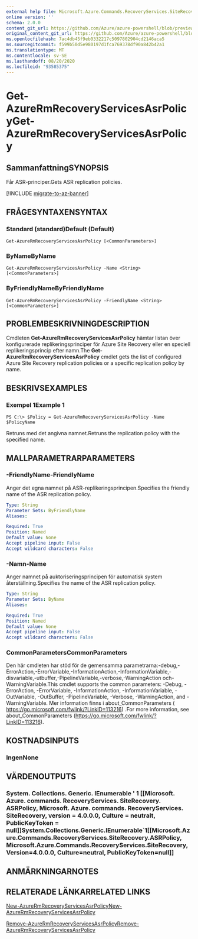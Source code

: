 ```yaml
---
external help file: Microsoft.Azure.Commands.RecoveryServices.SiteRecovery.dll-Help.xml
online version: ''
schema: 2.0.0
content_git_url: https://github.com/Azure/azure-powershell/blob/preview/src/ResourceManager/RecoveryServices.SiteRecovery/Commands.RecoveryServices.SiteRecovery/help/Get-AzureRmRecoveryServicesAsrPolicy.md
original_content_git_url: https://github.com/Azure/azure-powershell/blob/preview/src/ResourceManager/RecoveryServices.SiteRecovery/Commands.RecoveryServices.SiteRecovery/help/Get-AzureRmRecoveryServicesAsrPolicy.md
ms.openlocfilehash: 7ac4db45f9eb0332217c5097802904cd2146aca5
ms.sourcegitcommit: f599b50d5e980197d1fca769378df90a842b42a1
ms.translationtype: MT
ms.contentlocale: sv-SE
ms.lasthandoff: 08/20/2020
ms.locfileid: "93585375"
---
```

# <span data-ttu-id="82ef4-101">Get-AzureRmRecoveryServicesAsrPolicy</span><span class="sxs-lookup"><span data-stu-id="82ef4-101">Get-AzureRmRecoveryServicesAsrPolicy</span></span>

## <span data-ttu-id="82ef4-102">Sammanfattning</span><span class="sxs-lookup"><span data-stu-id="82ef4-102">SYNOPSIS</span></span>
<span data-ttu-id="82ef4-103">Får ASR-principer.</span><span class="sxs-lookup"><span data-stu-id="82ef4-103">Gets ASR replication policies.</span></span>

[!INCLUDE [migrate-to-az-banner](../../includes/migrate-to-az-banner.md)]

## <span data-ttu-id="82ef4-104">FRÅGESYNTAXEN</span><span class="sxs-lookup"><span data-stu-id="82ef4-104">SYNTAX</span></span>

### <span data-ttu-id="82ef4-105">Standard (standard)</span><span class="sxs-lookup"><span data-stu-id="82ef4-105">Default (Default)</span></span>
```
Get-AzureRmRecoveryServicesAsrPolicy [<CommonParameters>]
```

### <span data-ttu-id="82ef4-106">ByName</span><span class="sxs-lookup"><span data-stu-id="82ef4-106">ByName</span></span>
```
Get-AzureRmRecoveryServicesAsrPolicy -Name <String> [<CommonParameters>]
```

### <span data-ttu-id="82ef4-107">ByFriendlyName</span><span class="sxs-lookup"><span data-stu-id="82ef4-107">ByFriendlyName</span></span>
```
Get-AzureRmRecoveryServicesAsrPolicy -FriendlyName <String> [<CommonParameters>]
```

## <span data-ttu-id="82ef4-108">PROBLEMBESKRIVNING</span><span class="sxs-lookup"><span data-stu-id="82ef4-108">DESCRIPTION</span></span>
<span data-ttu-id="82ef4-109">Cmdleten **Get-AzureRmRecoveryServicesAsrPolicy** hämtar listan över konfigurerade replikeringsprinciper för Azure Site Recovery eller en speciell replikeringsprincip efter namn.</span><span class="sxs-lookup"><span data-stu-id="82ef4-109">The **Get-AzureRmRecoveryServicesAsrPolicy** cmdlet gets the list of configured Azure Site Recovery replication policies or a specific replication policy by name.</span></span>

## <span data-ttu-id="82ef4-110">BESKRIVS</span><span class="sxs-lookup"><span data-stu-id="82ef4-110">EXAMPLES</span></span>

### <span data-ttu-id="82ef4-111">Exempel 1</span><span class="sxs-lookup"><span data-stu-id="82ef4-111">Example 1</span></span>
```
PS C:\> $Policy = Get-AzureRmRecoveryServicesAsrPolicy -Name $PolicyName
```

<span data-ttu-id="82ef4-112">Retruns med det angivna namnet.</span><span class="sxs-lookup"><span data-stu-id="82ef4-112">Retruns the replication policy with the specified name.</span></span>

## <span data-ttu-id="82ef4-113">MALLPARAMETRAR</span><span class="sxs-lookup"><span data-stu-id="82ef4-113">PARAMETERS</span></span>

### <span data-ttu-id="82ef4-114">-FriendlyName</span><span class="sxs-lookup"><span data-stu-id="82ef4-114">-FriendlyName</span></span>
<span data-ttu-id="82ef4-115">Anger det egna namnet på ASR-replikeringsprincipen.</span><span class="sxs-lookup"><span data-stu-id="82ef4-115">Specifies the friendly name of the ASR replication policy.</span></span>

```yaml
Type: String
Parameter Sets: ByFriendlyName
Aliases: 

Required: True
Position: Named
Default value: None
Accept pipeline input: False
Accept wildcard characters: False
```

### <span data-ttu-id="82ef4-116">-Namn</span><span class="sxs-lookup"><span data-stu-id="82ef4-116">-Name</span></span>
<span data-ttu-id="82ef4-117">Anger namnet på auktoriseringsprincipen för automatisk system återställning.</span><span class="sxs-lookup"><span data-stu-id="82ef4-117">Specifies the name of the ASR replication policy.</span></span>

```yaml
Type: String
Parameter Sets: ByName
Aliases: 

Required: True
Position: Named
Default value: None
Accept pipeline input: False
Accept wildcard characters: False
```

### <span data-ttu-id="82ef4-118">CommonParameters</span><span class="sxs-lookup"><span data-stu-id="82ef4-118">CommonParameters</span></span>
<span data-ttu-id="82ef4-119">Den här cmdleten har stöd för de gemensamma parametrarna:-debug,-ErrorAction,-ErrorVariable,-InformationAction,-InformationVariable,-disvariable,-utbuffer,-PipelineVariable,-verbose,-WarningAction och-WarningVariable.</span><span class="sxs-lookup"><span data-stu-id="82ef4-119">This cmdlet supports the common parameters: -Debug, -ErrorAction, -ErrorVariable, -InformationAction, -InformationVariable, -OutVariable, -OutBuffer, -PipelineVariable, -Verbose, -WarningAction, and -WarningVariable.</span></span> <span data-ttu-id="82ef4-120">Mer information finns i about_CommonParameters ( https://go.microsoft.com/fwlink/?LinkID=113216) .</span><span class="sxs-lookup"><span data-stu-id="82ef4-120">For more information, see about_CommonParameters (https://go.microsoft.com/fwlink/?LinkID=113216).</span></span>

## <span data-ttu-id="82ef4-121">KOSTNADS</span><span class="sxs-lookup"><span data-stu-id="82ef4-121">INPUTS</span></span>

### <span data-ttu-id="82ef4-122">Ingen</span><span class="sxs-lookup"><span data-stu-id="82ef4-122">None</span></span>

## <span data-ttu-id="82ef4-123">VÄRDEN</span><span class="sxs-lookup"><span data-stu-id="82ef4-123">OUTPUTS</span></span>

### <span data-ttu-id="82ef4-124">System. Collections. Generic. IEnumerable ' 1 [[Microsoft. Azure. commands. RecoveryServices. SiteRecovery. ASRPolicy, Microsoft. Azure. commands. RecoveryServices. SiteRecovery, version = 4.0.0.0, Culture = neutralt, PublicKeyToken = null]]</span><span class="sxs-lookup"><span data-stu-id="82ef4-124">System.Collections.Generic.IEnumerable\`1[[Microsoft.Azure.Commands.RecoveryServices.SiteRecovery.ASRPolicy, Microsoft.Azure.Commands.RecoveryServices.SiteRecovery, Version=4.0.0.0, Culture=neutral, PublicKeyToken=null]]</span></span>

## <span data-ttu-id="82ef4-125">ANMÄRKNINGAR</span><span class="sxs-lookup"><span data-stu-id="82ef4-125">NOTES</span></span>

## <span data-ttu-id="82ef4-126">RELATERADE LÄNKAR</span><span class="sxs-lookup"><span data-stu-id="82ef4-126">RELATED LINKS</span></span>

[<span data-ttu-id="82ef4-127">New-AzureRmRecoveryServicesAsrPolicy</span><span class="sxs-lookup"><span data-stu-id="82ef4-127">New-AzureRmRecoveryServicesAsrPolicy</span></span>](./New-AzureRmRecoveryServicesAsrPolicy.md)

[<span data-ttu-id="82ef4-128">Remove-AzureRmRecoveryServicesAsrPolicy</span><span class="sxs-lookup"><span data-stu-id="82ef4-128">Remove-AzureRmRecoveryServicesAsrPolicy</span></span>](./Remove-AzureRmRecoveryServicesAsrPolicy.md)
